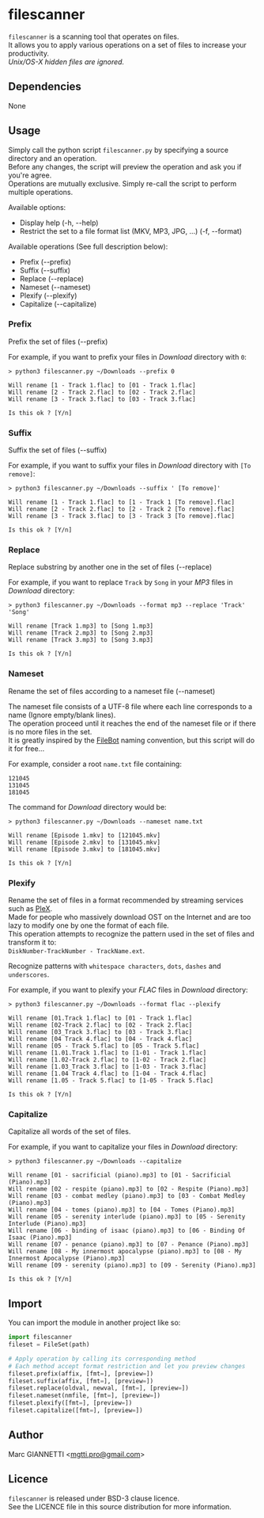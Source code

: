# filescanner

`filescanner` is a scanning tool that operates on files.  
It allows you to apply various operations on a set of files to increase your productivity.  
*Unix/OS-X hidden files are ignored.*

## Dependencies

None

## Usage

Simply call the python script `filescanner.py` by specifying a source directory and an operation.  
Before any changes, the script will preview the operation and ask you if you're agree.  
Operations are mutually exclusive. Simply re-call the script to perform multiple operations.

Available options:
- Display help (-h, --help)
- Restrict the set to a file format list (MKV, MP3, JPG, ...) (-f, --format)

Available operations (See full description below):
- Prefix (--prefix)
- Suffix (--suffix)
- Replace (--replace)
- Nameset (--nameset)
- Plexify (--plexify)
- Capitalize (--capitalize)

### Prefix

Prefix the set of files (--prefix)

For example, if you want to prefix your files in *Download* directory with `0`:

```text
> python3 filescanner.py ~/Downloads --prefix 0

Will rename [1 - Track 1.flac] to [01 - Track 1.flac]
Will rename [2 - Track 2.flac] to [02 - Track 2.flac]
Will rename [3 - Track 3.flac] to [03 - Track 3.flac]

Is this ok ? [Y/n]
```

### Suffix

Suffix the set of files (--suffix)

For example, if you want to suffix your files in *Download* directory with `[To remove]`:

```text
> python3 filescanner.py ~/Downloads --suffix ' [To remove]'

Will rename [1 - Track 1.flac] to [1 - Track 1 [To remove].flac]
Will rename [2 - Track 2.flac] to [2 - Track 2 [To remove].flac]
Will rename [3 - Track 3.flac] to [3 - Track 3 [To remove].flac]

Is this ok ? [Y/n]
```

### Replace

Replace substring by another one in the set of files (--replace)

For example, if you want to replace `Track` by `Song` in your *MP3* files in *Download* directory:

```text
> python3 filescanner.py ~/Downloads --format mp3 --replace 'Track' 'Song'

Will rename [Track 1.mp3] to [Song 1.mp3]
Will rename [Track 2.mp3] to [Song 2.mp3]
Will rename [Track 3.mp3] to [Song 3.mp3]

Is this ok ? [Y/n]
```

### Nameset

Rename the set of files according to a nameset file (--nameset)

The nameset file consists of a UTF-8 file where each line corresponds to a name (Ignore empty/blank lines).  
The operation proceed until it reaches the end of the nameset file or if there is no more files in the set.  
It is greatly inspired by the [FileBot](https://www.filebot.net) naming convention, but this script will do it for free...

For example, consider a root `name.txt` file containing:

```text
121045
131045
181045
```

The command for *Download* directory would be:

```text
> python3 filescanner.py ~/Downloads --nameset name.txt

Will rename [Episode 1.mkv] to [121045.mkv]
Will rename [Episode 2.mkv] to [131045.mkv]
Will rename [Episode 3.mkv] to [181045.mkv]

Is this ok ? [Y/n]
```

### Plexify

Rename the set of files in a format recommended by streaming services such as [PleX](https://www.plex.tv/).  
Made for people who massively download OST on the Internet and are too lazy to modify one by one the format of each file.  
This operation attempts to recognize the pattern used in the set of files and transform it to:  
`DiskNumber-TrackNumber - TrackName.ext`.

Recognize patterns with `whitespace characters`, `dots`, `dashes` and `underscores`.

For example, if you want to plexify your *FLAC* files in *Download* directory:

```text
> python3 filescanner.py ~/Downloads --format flac --plexify

Will rename [01.Track 1.flac] to [01 - Track 1.flac]
Will rename [02-Track 2.flac] to [02 - Track 2.flac]
Will rename [03_Track 3.flac] to [03 - Track 3.flac]
Will rename [04 Track 4.flac] to [04 - Track 4.flac]
Will rename [05 - Track 5.flac] to [05 - Track 5.flac]
Will rename [1.01.Track 1.flac] to [1-01 - Track 1.flac]
Will rename [1.02-Track 2.flac] to [1-02 - Track 2.flac]
Will rename [1.03_Track 3.flac] to [1-03 - Track 3.flac]
Will rename [1.04 Track 4.flac] to [1-04 - Track 4.flac]
Will rename [1.05 - Track 5.flac] to [1-05 - Track 5.flac]

Is this ok ? [Y/n]
```

### Capitalize

Capitalize all words of the set of files.

For example, if you want to capitalize your files in *Download* directory:

```text
> python3 filescanner.py ~/Downloads --capitalize

Will rename [01 - sacrificial (piano).mp3] to [01 - Sacrificial (Piano).mp3]
Will rename [02 - respite (piano).mp3] to [02 - Respite (Piano).mp3]
Will rename [03 - combat medley (piano).mp3] to [03 - Combat Medley (Piano).mp3]
Will rename [04 - tomes (piano).mp3] to [04 - Tomes (Piano).mp3]
Will rename [05 - serenity interlude (piano).mp3] to [05 - Serenity Interlude (Piano).mp3]
Will rename [06 - binding of isaac (piano).mp3] to [06 - Binding Of Isaac (Piano).mp3]
Will rename [07 - penance (piano).mp3] to [07 - Penance (Piano).mp3]
Will rename [08 - My innermost apocalypse (piano).mp3] to [08 - My Innermost Apocalypse (Piano).mp3]
Will rename [09 - serenity (piano).mp3] to [09 - Serenity (Piano).mp3]

Is this ok ? [Y/n]
```

## Import

You can import the module in another project like so:

```python
import filescanner
fileset = FileSet(path)

# Apply operation by calling its corresponding method
# Each method accept format restriction and let you preview changes
fileset.prefix(affix, [fmt=], [preview=])
fileset.suffix(affix, [fmt=], [preview=])
fileset.replace(oldval, newval, [fmt=], [preview=])
fileset.nameset(nmfile, [fmt=], [preview=])
fileset.plexify([fmt=], [preview=])
fileset.capitalize([fmt=], [preview=])
```

## Author

Marc GIANNETTI \<mgtti.pro@gmail.com\>

## Licence

`filescanner` is released under BSD-3 clause licence.  
See the LICENCE file in this source distribution for more information.

